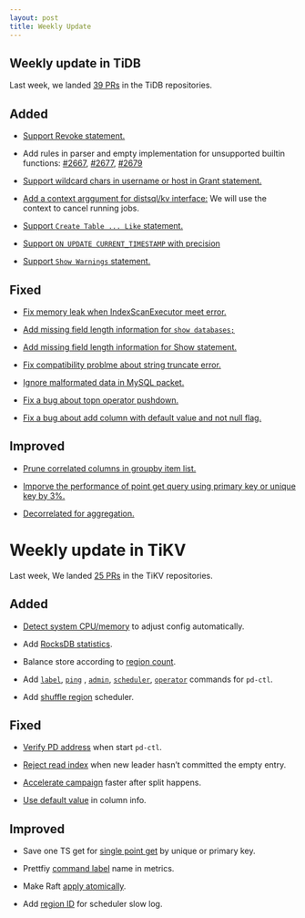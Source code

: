 ```yaml
---
layout: post
title: Weekly Update
---
```

## Weekly update in TiDB

Last week, we landed [39 PRs](https://github.com/pingcap/tidb/pulls?utf8=%E2%9C%93&q=is%3Apr%20is%3Amerged%20merged%3A2017-02-19..2017-02-26%20) in the TiDB repositories.

## Added

* [Support Revoke statement.](https://github.com/pingcap/tidb/pull/2661)

* Add rules in parser and empty implementation for unsupported builtin functions: [#2667](https://github.com/pingcap/tidb/pull/2667), [#2677](https://github.com/pingcap/tidb/pull/2677), [#2679](https://github.com/pingcap/tidb/pull/2667)

* [Support wildcard chars in username or host in Grant statement.](https://github.com/pingcap/tidb/pull/2688)

* [Add a context arggument for distsql/kv interface:](https://github.com/pingcap/tidb/pull/2699) We will use the context to cancel running jobs.

* [Support `Create Table ... Like` statement.](https://github.com/pingcap/tidb/pull/2707)

* [Support `ON UPDATE CURRENT_TIMESTAMP` with precision](https://github.com/pingcap/tidb/pull/2714)

* [Support `Show Warnings` statement.](https://github.com/pingcap/tidb/pull/2724)

## Fixed

* [Fix memory leak when IndexScanExecutor meet error.](https://github.com/pingcap/tidb/pull/2678)

* [Add missing field length information for `show databases;`](https://github.com/pingcap/tidb/pull/2681)

* [Add missing field length information for Show statement.](https://github.com/pingcap/tidb/pull/2698)

* [Fix compatibility problme about string truncate error.](https://github.com/pingcap/tidb/pull/2685)

* [Ignore malformated data in MySQL packet.](https://github.com/pingcap/tidb/pull/2692)

* [Fix a bug about topn operator pushdown.](https://github.com/pingcap/tidb/pull/2693)

* [Fix a bug about add column with default value and not null flag.](https://github.com/pingcap/tidb/pull/2703)

## Improved

* [Prune correlated columns in groupby item list.](https://github.com/pingcap/tidb/pull/2568) 

* [Imporve the performance of point get query using primary key or unique key by 3%.](https://github.com/pingcap/tidb/pull/2631)

* [Decorrelated for aggregation.](https://github.com/pingcap/tidb/pull/2682)

# Weekly update in TiKV

Last week, We landed [25 PRs](https://github.com/search?utf8=%E2%9C%93&q=repo%3Apingcap%2Ftikv+repo%3Apingcap%2Fpd+is%3Apr+is%3Amerged+merged%3A2017-02-19..2017-02-25+&type=Issues&ref=searchresults) in the TiKV repositories.

## Added

* [Detect system CPU/memory](https://github.com/pingcap/tikv/pull/1605) to adjust config automatically. 

* Add [RocksDB statistics](https://github.com/pingcap/tikv/pull/1606).

* Balance store according to [region count](https://github.com/pingcap/pd/pull/506).

* Add [`label`](https://github.com/pingcap/pd/pull/530), [`ping`](https://github.com/pingcap/pd/pull/534) , [`admin`](https://github.com/pingcap/pd/pull/536), [`scheduler`](https://github.com/pingcap/pd/pull/537), [`operator`](https://github.com/pingcap/pd/pull/539) commands for `pd-ctl`.

* Add [shuffle region](https://github.com/pingcap/pd/pull/538) scheduler.

## Fixed

* [Verify PD address](https://github.com/pingcap/pd/pull/528) when start `pd-ctl`.

* [Reject read index](https://github.com/pingcap/tikv/pull/1634) when new leader hasn’t committed the empty entry.

* [Accelerate campaign](https://github.com/pingcap/tikv/pull/1640) faster after split happens. 

* [Use default value](https://github.com/pingcap/tikv/pull/1644) in column info.

## Improved

* Save one TS get for [single point get](https://github.com/pingcap/tikv/pull/1608) by unique or primary key. 

* Prettfiy [command label](https://github.com/pingcap/pd/pull/520) name in metrics.  

* Make Raft [apply atomically](https://github.com/pingcap/tikv/pull/1648).

* Add [region ID](https://github.com/pingcap/tikv/pull/1654) for scheduler slow log.
